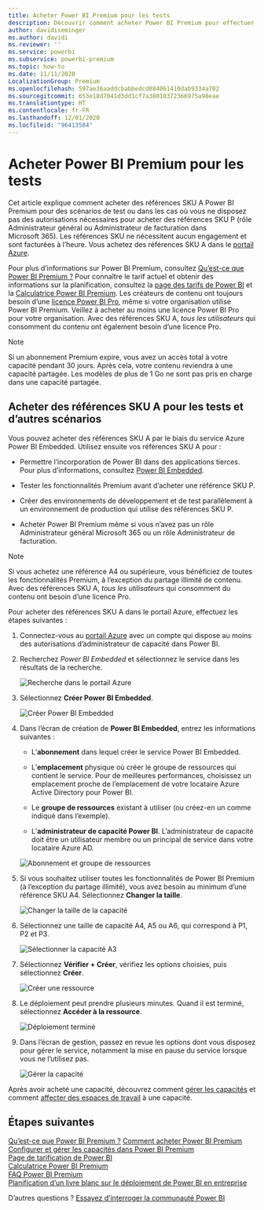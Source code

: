 ```yaml
---
title: Acheter Power BI Premium pour les tests
description: Découvrir comment acheter Power BI Premium pour effectuer des tests et à d’autres fins
author: davidiseminger
ms.author: davidi
ms.reviewer: ''
ms.service: powerbi
ms.subservice: powerbi-premium
ms.topic: how-to
ms.date: 11/11/2020
LocalizationGroup: Premium
ms.openlocfilehash: 597ae36aaddcbabbedcd084061410dab9334a702
ms.sourcegitcommit: 653e18d7041d3dd1cf7a38010372366975a98eae
ms.translationtype: HT
ms.contentlocale: fr-FR
ms.lasthandoff: 12/01/2020
ms.locfileid: "96413584"
---
```

# <a name="purchase-power-bi-premium-for-testing"></a>Acheter Power BI Premium pour les tests

Cet article explique comment acheter des références SKU A Power BI Premium pour des scénarios de test ou dans les cas où vous ne disposez pas des autorisations nécessaires pour acheter des références SKU P (rôle Administrateur général ou Administrateur de facturation dans Microsoft 365). Les références SKU ne nécessitent aucun engagement et sont facturées à l’heure. Vous achetez des références SKU A dans le [portail Azure](https://portal.azure.com).

Pour plus d’informations sur Power BI Premium, consultez [Qu’est-ce que Power BI Premium ?](service-premium-what-is.md) Pour connaître le tarif actuel et obtenir des informations sur la planification, consultez la [page des tarifs de Power BI](https://powerbi.microsoft.com/pricing/) et la [Calculatrice Power BI Premium](https://powerbi.microsoft.com/calculator/). Les créateurs de contenu ont toujours besoin d’une [licence Power BI Pro](service-admin-purchasing-power-bi-pro.md), même si votre organisation utilise Power BI Premium. Veillez à acheter au moins une licence Power BI Pro pour votre organisation. Avec des références SKU A, _tous les utilisateurs_ qui consomment du contenu ont également besoin d’une licence Pro.

> [!NOTE]
> Si un abonnement Premium expire, vous avez un accès total à votre capacité pendant 30 jours. Après cela, votre contenu reviendra à une capacité partagée. Les modèles de plus de 1 Go ne sont pas pris en charge dans une capacité partagée.

## <a name="purchase-a-skus-for-testing-and-other-scenarios"></a>Acheter des références SKU A pour les tests et d’autres scénarios

Vous pouvez acheter des références SKU A par le biais du service Azure Power BI Embedded. Utilisez ensuite vos références SKU A pour :

- Permettre l’incorporation de Power BI dans des applications tierces. Pour plus d’informations, consultez [Power BI Embedded](../developer/embedded/azure-pbie-what-is-power-bi-embedded.md).

- Tester les fonctionnalités Premium avant d’acheter une référence SKU P.

- Créer des environnements de développement et de test parallèlement à un environnement de production qui utilise des références SKU P.

- Acheter Power BI Premium même si vous n’avez pas un rôle Administrateur général Microsoft 365 ou un rôle Administrateur de facturation.

> [!NOTE]
> Si vous achetez une référence A4 ou supérieure, vous bénéficiez de toutes les fonctionnalités Premium, à l’exception du partage illimité de contenu. Avec des références SKU A, _tous les utilisateurs_ qui consomment du contenu ont besoin d’une licence Pro.

Pour acheter des références SKU A dans le portail Azure, effectuez les étapes suivantes :

1. Connectez-vous au [portail Azure](https://portal.azure.com) avec un compte qui dispose au moins des autorisations d’administrateur de capacité dans Power BI.

1. Recherchez _Power BI Embedded_ et sélectionnez le service dans les résultats de la recherche.

    ![Recherche dans le portail Azure](media/service-admin-premium-purchase/azure-portal-search.png)

1. Sélectionnez **Créer Power BI Embedded**.

    ![Créer Power BI Embedded](media/service-admin-premium-purchase/create-power-bi-embedded.png)

1. Dans l’écran de création de **Power BI Embedded**, entrez les informations suivantes :

    - L’**abonnement** dans lequel créer le service Power BI Embedded.

    - L’**emplacement** physique où créer le groupe de ressources qui contient le service. Pour de meilleures performances, choisissez un emplacement proche de l’emplacement de votre locataire Azure Active Directory pour Power BI.

    - Le **groupe de ressources** existant à utiliser (ou créez-en un comme indiqué dans l’exemple).

    - L’**administrateur de capacité Power BI**. L’administrateur de capacité doit être un utilisateur membre ou un principal de service dans votre locataire Azure AD.

    ![Abonnement et groupe de ressources](media/service-admin-premium-purchase/subscription-resource-group.png)

1. Si vous souhaitez utiliser toutes les fonctionnalités de Power BI Premium (à l’exception du partage illimité), vous avez besoin au minimum d’une référence SKU A4. Sélectionnez **Changer la taille**.

    ![Changer la taille de la capacité](media/service-admin-premium-purchase/change-capacity-size.png)

1. Sélectionnez une taille de capacité A4, A5 ou A6, qui correspond à P1, P2 et P3.

    ![Sélectionner la capacité A3](media/service-admin-premium-purchase/select-a3-capacity.png)

1. Sélectionnez **Vérifier + Créer**, vérifiez les options choisies, puis sélectionnez **Créer**.

    ![Créer une ressource](media/service-admin-premium-purchase/create-resource.png)

1. Le déploiement peut prendre plusieurs minutes. Quand il est terminé, sélectionnez **Accéder à la ressource**.

    ![Déploiement terminé](media/service-admin-premium-purchase/deployment-complete.png)

1. Dans l’écran de gestion, passez en revue les options dont vous disposez pour gérer le service, notamment la mise en pause du service lorsque vous ne l’utilisez pas.

    ![Gérer la capacité](media/service-admin-premium-purchase/manage-capacity.png)

Après avoir acheté une capacité, découvrez comment [gérer les capacités](service-admin-premium-manage.md#manage-capacity) et comment [affecter des espaces de travail](service-admin-premium-manage.md#assign-a-workspace-to-a-capacity) à une capacité.

## <a name="next-steps"></a>Étapes suivantes

[Qu’est-ce que Power BI Premium ?](service-premium-what-is.md)
[Comment acheter Power BI Premium](service-admin-premium-purchase.md)
[Configurer et gérer les capacités dans Power BI Premium](service-admin-premium-manage.md)\
[Page de tarification de Power BI](https://powerbi.microsoft.com/pricing/)\
[Calculatrice Power BI Premium](https://powerbi.microsoft.com/calculator/)\
[FAQ Power BI Premium](service-premium-faq.md)\
[Planification d’un livre blanc sur le déploiement de Power BI en entreprise](https://aka.ms/pbienterprisedeploy)

D’autres questions ? [Essayez d’interroger la communauté Power BI](https://community.powerbi.com/)
